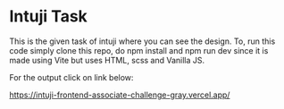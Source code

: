 # Intuji Task

This is the given task of intuji where you 
can see the design. To, run this code simply 
clone this repo, do npm install and npm run dev
since it is made using Vite but uses HTML, scss and Vanilla JS.

For the output click on link below:

https://intuji-frontend-associate-challenge-gray.vercel.app/
